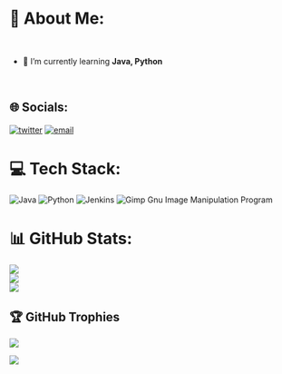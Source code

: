 # 💫 About Me:
<br>

- 🌱 I’m currently learning **Java, Python**
<br>


## 🌐 Socials:
<a href="https://discordapp.com/users/441492546028306436" target="_blank"><img alt="twitter" align="center" src="https://img.shields.io/badge/-Discord-0D1117?style=flat-square&logo=discord&logoColor=white"></a>
<a href="Chudziudgi@gmail.com" target="_blank"><img alt="email" align="center" src="https://img.shields.io/badge/-Email-0D1117?style=flat-square&&logo=gmail&logoColor=white"></a>

# 💻 Tech Stack:
![Java](https://img.shields.io/badge/java-%23ED8B00.svg?style=for-the-badge&logo=java&logoColor=white) ![Python](https://img.shields.io/badge/python-3670A0?style=for-the-badge&logo=python&logoColor=ffdd54) ![Jenkins](https://img.shields.io/badge/jenkins-%232C5263.svg?style=for-the-badge&logo=jenkins&logoColor=white) ![Gimp Gnu Image Manipulation Program](https://img.shields.io/badge/Gimp-657D8B?style=for-the-badge&logo=gimp&logoColor=FFFFFF)
# 📊 GitHub Stats:
![](https://github-readme-stats.vercel.app/api?username=ChudziudgiToJa&theme=dark&hide_border=false&include_all_commits=true&count_private=true)<br/>
![](https://github-readme-streak-stats.herokuapp.com/?user=ChudziudgiToJa&theme=dark&hide_border=false)<br/>
![](https://github-readme-stats.vercel.app/api/top-langs/?username=ChudziudgiToJa&theme=dark&hide_border=false&include_all_commits=true&count_private=true&layout=compact)

## 🏆 GitHub Trophies
![](https://github-profile-trophy.vercel.app/?username=ChudziudgiToJa&theme=radical&no-frame=true&no-bg=false&margin-w=4)

[![](https://visitcount.itsvg.in/api?id=ChudziudgiToJa&icon=5&color=11)](https://visitcount.itsvg.in)